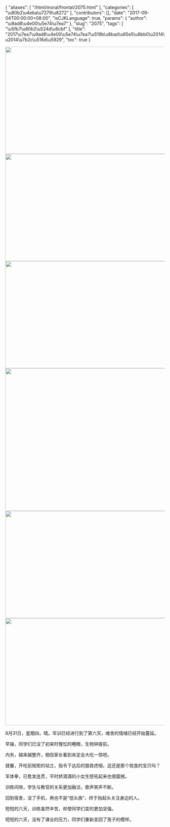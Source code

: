 {
    "aliases": [
        "/html/moral/frontal/2075.html"
    ],
    "categories": [
        "\u80b2\u4eba\u7279\u8272"
    ],
    "contributors": [],
    "date": "2017-09-04T00:00:00+08:00",
    "isCJKLanguage": true,
    "params": {
        "author": "\u9ad8\u4e00\u5e74\u7ea7"
    },
    "slug": "2075",
    "tags": [
        "\u5fb7\u80b2\u524d\u6cbf"
    ],
    "title": "2017\u7ea7\u9ad8\u4e00\u5e74\u7ea7\u519b\u8bad\u65e5\u8bb0\u2014\u2014\u7b2c\u516d\u5929",
    "toc": true
}


<img
    src="https://cdn.tfls.online/mirror/full/7cc5f388ba7880c6a0a203ee7c9c08a1d125e7bd.jpg"
    style="display:block;margin-left:auto;margin-right:auto;"
    decoding="async"
    fetchpriority="auto"
    loading="lazy"
    height="338"
    width="600"
/>
<img
    src="https://cdn.tfls.online/mirror/full/fdd398dd8633717406da457d8f1e42b78f4904ad.jpg"
    style="display:block;margin-left:auto;margin-right:auto;"
    decoding="async"
    fetchpriority="auto"
    loading="lazy"
    height="338"
    width="600"
/>
<img
    src="https://cdn.tfls.online/mirror/full/393b40f27d62f81ed89a712cb443480853e3f0e0.jpg"
    style="display:block;margin-left:auto;margin-right:auto;"
    decoding="async"
    fetchpriority="auto"
    loading="lazy"
    height="338"
    width="600"
/>
<img
    src="https://cdn.tfls.online/mirror/full/f549ea29a9808bec84da84b277d879ce9b4501f5.jpg"
    style="display:block;margin-left:auto;margin-right:auto;"
    decoding="async"
    fetchpriority="auto"
    loading="lazy"
    height="450"
    width="600"
/>
<img
    src="https://cdn.tfls.online/mirror/full/a80a8fff93cec3c6766eabfdaee124bb6d36006b.jpg"
    style="display:block;margin-left:auto;margin-right:auto;"
    decoding="async"
    fetchpriority="auto"
    loading="lazy"
    height="338"
    width="600"
/>
<img
    src="https://cdn.tfls.online/mirror/full/e721d8cf02738a29eef593bab2a3eba30b227e68.jpg"
    style="display:block;margin-left:auto;margin-right:auto;"
    decoding="async"
    fetchpriority="auto"
    loading="lazy"
    height="338"
    width="600"
/>




  





8月31日，星期四，晴。军训已经进行到了第六天，难舍的情绪已经开始蔓延。




早操，同学们已没了初来时惺忪的睡眼，生物钟提前。




内务，越来越整齐，相信家长看到肯定会大吃一惊吧。




就餐，开吃前规矩的站立，指令下达后的狼吞虎咽，这还是那个挑食的宝贝吗？




军体拳，已愈发连贯，平时娇滴滴的小女生怒吼起来也很震撼。




训练间隙，学生与教官的关系更加融洽，歌声笑声不断。




回到宿舍，没了手机，再也不是“低头族”，终于抬起头关注身边的人。




短短的六天，训练虽然辛苦，却使同学们变的更加坚强。




短短的六天，没有了课业的压力，同学们重新变回了孩子的模样。




  




